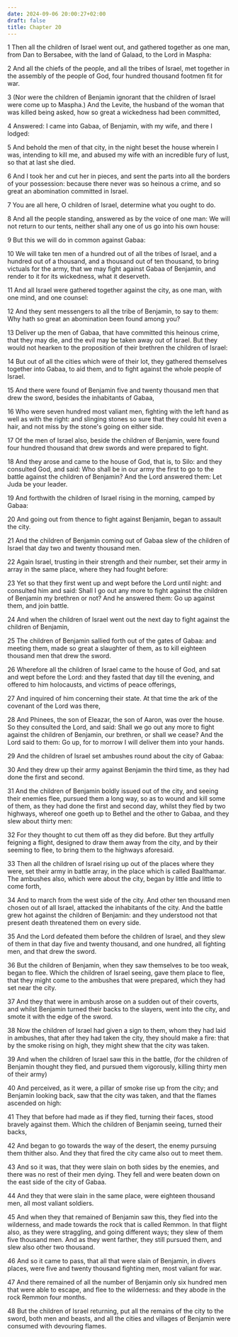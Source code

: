 ```yaml
---
date: 2024-09-06 20:00:27+02:00
draft: false
title: Chapter 20
---
```




1 Then all the children of Israel went out, and gathered together as one man, from Dan to Bersabee, with the land of Galaad, to the Lord in Maspha:

2 And all the chiefs of the people, and all the tribes of Israel, met together in the assembly of the people of God, four hundred thousand footmen fit for war.

3 (Nor were the children of Benjamin ignorant that the children of Israel were come up to Maspha.) And the Levite, the husband of the woman that was killed being asked, how so great a wickedness had been committed,

4 Answered: I came into Gabaa, of Benjamin, with my wife, and there I lodged:

5 And behold the men of that city, in the night beset the house wherein I was, intending to kill me, and abused my wife with an incredible fury of lust, so that at last she died.

6 And I took her and cut her in pieces, and sent the parts into all the borders of your possession: because there never was so heinous a crime, and so great an abomination committed in Israel.

7 You are all here, O children of Israel, determine what you ought to do.

8 And all the people standing, answered as by the voice of one man: We will not return to our tents, neither shall any one of us go into his own house:

9 But this we will do in common against Gabaa:

10 We will take ten men of a hundred out of all the tribes of Israel, and a hundred out of a thousand, and a thousand out of ten thousand, to bring victuals for the army, that we may fight against Gabaa of Benjamin, and render to it for its wickedness, what it deserveth.

11 And all Israel were gathered together against the city, as one man, with one mind, and one counsel:

12 And they sent messengers to all the tribe of Benjamin, to say to them: Why hath so great an abomination been found among you?

13 Deliver up the men of Gabaa, that have committed this heinous crime, that they may die, and the evil may be taken away out of Israel. But they would not hearken to the proposition of their brethren the children of Israel:

14 But out of all the cities which were of their lot, they gathered themselves together into Gabaa, to aid them, and to fight against the whole people of Israel.

15 And there were found of Benjamin five and twenty thousand men that drew the sword, besides the inhabitants of Gabaa,

16 Who were seven hundred most valiant men, fighting with the left hand as well as with the right: and slinging stones so sure that they could hit even a hair, and not miss by the stone's going on either side.

17 Of the men of Israel also, beside the children of Benjamin, were found four hundred thousand that drew swords and were prepared to fight.

18 And they arose and came to the house of God, that is, to Silo: and they consulted God, and said: Who shall be in our army the first to go to the battle against the children of Benjamin? And the Lord answered them: Let Juda be your leader.

19 And forthwith the children of Israel rising in the morning, camped by Gabaa:

20 And going out from thence to fight against Benjamin, began to assault the city.

21 And the children of Benjamin coming out of Gabaa slew of the children of Israel that day two and twenty thousand men.

22 Again Israel, trusting in their strength and their number, set their army in array in the same place, where they had fought before:

23 Yet so that they first went up and wept before the Lord until night: and consulted him and said: Shall I go out any more to fight against the children of Benjamin my brethren or not? And he answered them: Go up against them, and join battle.

24 And when the children of Israel went out the next day to fight against the children of Benjamin,

25 The children of Benjamin sallied forth out of the gates of Gabaa: and meeting them, made so great a slaughter of them, as to kill eighteen thousand men that drew the sword.

26 Wherefore all the children of Israel came to the house of God, and sat and wept before the Lord: and they fasted that day till the evening, and offered to him holocausts, and victims of peace offerings,

27 And inquired of him concerning their state. At that time the ark of the covenant of the Lord was there,

28 And Phinees, the son of Eleazar, the son of Aaron, was over the house. So they consulted the Lord, and said: Shall we go out any more to fight against the children of Benjamin, our brethren, or shall we cease? And the Lord said to them: Go up, for to morrow I will deliver them into your hands.

29 And the children of Israel set ambushes round about the city of Gabaa:

30 And they drew up their army against Benjamin the third time, as they had done the first and second.

31 And the children of Benjamin boldly issued out of the city, and seeing their enemies flee, pursued them a long way, so as to wound and kill some of them, as they had done the first and second day, whilst they fled by two highways, whereof one goeth up to Bethel and the other to Gabaa, and they slew about thirty men:

32 For they thought to cut them off as they did before. But they artfully feigning a flight, designed to draw them away from the city, and by their seeming to flee, to bring them to the highways aforesaid.

33 Then all the children of Israel rising up out of the places where they were, set their army in battle array, in the place which is called Baalthamar. The ambushes also, which were about the city, began by little and little to come forth,

34 And to march from the west side of the city. And other ten thousand men chosen out of all Israel, attacked the inhabitants of the city. And the battle grew hot against the children of Benjamin: and they understood not that present death threatened them on every side.

35 And the Lord defeated them before the children of Israel, and they slew of them in that day five and twenty thousand, and one hundred, all fighting men, and that drew the sword.

36 But the children of Benjamin, when they saw themselves to be too weak, began to flee. Which the children of Israel seeing, gave them place to flee, that they might come to the ambushes that were prepared, which they had set near the city.

37 And they that were in ambush arose on a sudden out of their coverts, and whilst Benjamin turned their backs to the slayers, went into the city, and smote it with the edge of the sword.

38 Now the children of Israel had given a sign to them, whom they had laid in ambushes, that after they had taken the city, they should make a fire: that by the smoke rising on high, they might shew that the city was taken.

39 And when the children of Israel saw this in the battle, (for the children of Benjamin thought they fled, and pursued them vigorously, killing thirty men of their army)

40 And perceived, as it were, a pillar of smoke rise up from the city; and Benjamin looking back, saw that the city was taken, and that the flames ascended on high:

41 They that before had made as if they fled, turning their faces, stood bravely against them. Which the children of Benjamin seeing, turned their backs,

42 And began to go towards the way of the desert, the enemy pursuing them thither also. And they that fired the city came also out to meet them.

43 And so it was, that they were slain on both sides by the enemies, and there was no rest of their men dying. They fell and were beaten down on the east side of the city of Gabaa.

44 And they that were slain in the same place, were eighteen thousand men, all most valiant soldiers.

45 And when they that remained of Benjamin saw this, they fled into the wilderness, and made towards the rock that is called Remmon. In that flight also, as they were straggling, and going different ways; they slew of them five thousand men. And as they went farther, they still pursued them, and slew also other two thousand.

46 And so it came to pass, that all that were slain of Benjamin, in divers places, were five and twenty thousand fighting men, most valiant for war.

47 And there remained of all the number of Benjamin only six hundred men that were able to escape, and flee to the wilderness: and they abode in the rock Remmon four months.

48 But the children of Israel returning, put all the remains of the city to the sword, both men and beasts, and all the cities and villages of Benjamin were consumed with devouring flames.

